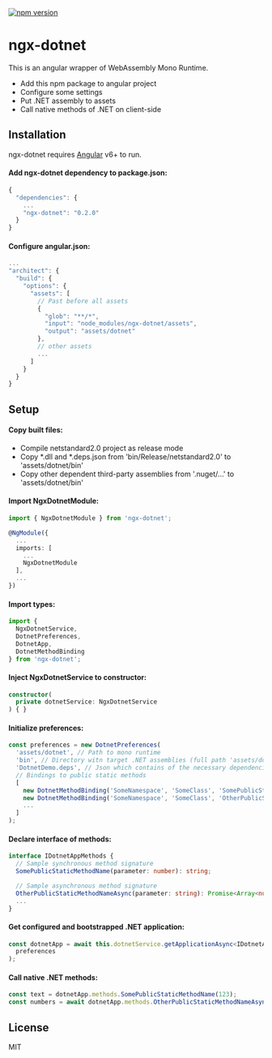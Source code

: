 [![npm version](https://badge.fury.io/js/ngx-dotnet.svg)](https://badge.fury.io/js/ngx-dotnet)


# ngx-dotnet

This is an angular wrapper of WebAssembly Mono Runtime.

  - Add this npm package to angular project
  - Configure some settings
  - Put .NET assembly to assets
  - Call native methods of .NET on client-side


## Installation

ngx-dotnet requires [Angular](https://angular.io/) v6+ to run.


#### Add ngx-dotnet dependency to package.json:
```javascript
{
  "dependencies": {
    ...
    "ngx-dotnet": "0.2.0"
  }
}
```


#### Configure angular.json:
```javascript
...
"architect": {
  "build": {
    "options": {
      "assets": [
        // Past before all assets
        {
          "glob": "**/*",
          "input": "node_modules/ngx-dotnet/assets",
          "output": "assets/dotnet"
        },
        // other assets
        ...
      ]
    }
  }
}
```


## Setup

#### Copy built files:
- Compile netstandard2.0 project as release mode
- Copy *.dll and *.deps.json from 'bin/Release/netstandard2.0' to 'assets/dotnet/bin'
- Copy other dependent third-party assemblies from '.nuget/...' to 'assets/dotnet/bin'


#### Import NgxDotnetModule:
```typescript
import { NgxDotnetModule } from 'ngx-dotnet';

@NgModule({
  ...
  imports: [
    ...
    NgxDotnetModule
  ],
  ...
})
```


#### Import types:

```typescript
import {
  NgxDotnetService,
  DotnetPreferences,
  DotnetApp,
  DotnetMethodBinding
} from 'ngx-dotnet';
```


#### Inject NgxDotnetService to constructor:

```typescript
constructor(
  private dotnetService: NgxDotnetService
) { }
```


#### Initialize preferences:

```typescript
const preferences = new DotnetPreferences(
  'assets/dotnet', // Path to mono runtime
  'bin', // Directory witn target .NET assemblies (full path 'assets/dotnet/bin')
  'DotnetDemo.deps', // Json which contains of the necessary dependencies
  // Bindings to public static methods
  [
    new DotnetMethodBinding('SomeNamespace', 'SomeClass', 'SomePublicStaticMethodName'),
    new DotnetMethodBinding('SomeNamespace', 'SomeClass', 'OtherPublicStaticMethodNameAsync'),
    ...
  ]
);
```


#### Declare interface of methods:

```typescript
interface IDotnetAppMethods {
  // Sample synchronous method signature
  SomePublicStaticMethodName(parameter: number): string;

  // Sample asynchronous method signature
  OtherPublicStaticMethodNameAsync(parameter: string): Promise<Array<number>>;
  ...
}
```


#### Get configured and bootstrapped .NET application:

```typescript
const dotnetApp = await this.dotnetService.getApplicationAsync<IDotnetAppMethods>(
  preferences
);
```


#### Call native .NET methods:

```typescript
const text = dotnetApp.methods.SomePublicStaticMethodName(123);
const numbers = await dotnetApp.methods.OtherPublicStaticMethodNameAsync(text);
```

License
----

MIT
